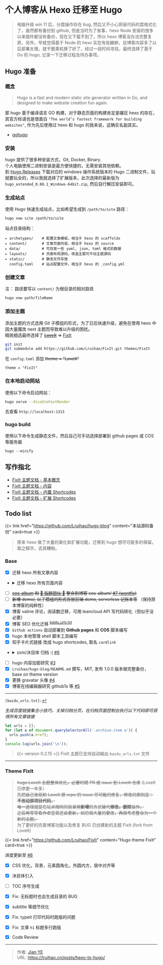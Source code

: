 # 个人博客从 Hexo 迁移至 Hugo


> 电脑升级 win 11 后，分盘操作存在 bug, 然后又不小心把装代码的盘格式化了，虽然都有备份到 github, 但是当时为了省事，hexo Node 安装的很多以来插件都没有备份，现在又下载不到了，所以 hexo 博客没办法完整复原，另外，早就觉得基于 Node 的 hexo 实在有些臃肿，且博客内容多了以后部署太慢，就干脆乘机换了好了，经过一段时间寻找，最终选择了基于 Go 的 hugo, 记录一下迁移过程及待办事项。

<!--more-->

## Hugo 准备

### 概念

> Hugo is a fast and modern static site generator written in Go, and designed to make website creation fun again.

那 hugo 基于编译语言 GO 构建，对于静态页面的构建肯定是碾压 hexo 的存在，其官方标语也是很直白 `"The world’s fastest framework for building websites"`, 作为先后使用过 hexo 和 hugo 的我来说，这确实名副其实。

- [gohugo](https://gohugo.io)

### 安装

hugo 提供了很多种安装方式，Git, Docker, Binary.  
个人电脑使用二进制安装是最方便快捷的，无需安装其他依赖。  
到 [Hugo Releases](https://github.com/gohugoio/hugo/releases) 下载对应的 windows 操作系统版本的 Hugo 二进制文件，玩就要玩全的，所以我就选择了扩展版本，此次选择的最新版为 `hugo_extended_0.88.1_Windows-64bit.zip`, 然后自行解压安装即可。

### 生成站点

使用 Hugo 快速生成站点，比如希望生成到 `/path/to/site` 路径：

```bash
hugo new site /path/to/site
```

站点目录结构：

    ▸ archetypes/    # 配置文章模板，相当于 hexo 的 scaffolds
    ▸ content/       # 文章页面内容，相当于 hexo 的 source
    ▸ data/          # 可存放一些 yaml, json, toml 格式的数据
    ▸ layouts/       # 页面布局源码，改造主题可不动主题源码
    ▸ static/        # 静态文件存放
      config.toml    # 站点配置文件，相当于 hexo 的 _config.yml

### 创建文章

注： 路径要写以 `content/` 为根目录的相对路径

```bash
hugo new path/fileName
```

### 添加主题

添加主题的方式选用 Git 子模组的形式，为了日后快速升级，避免在使用 hexo 中因大量魔改 next 主题而导致难以升级的困扰。  
精挑细选最终选择了 ~~[LoveIt](https://github.com/dillonzq/LoveIt)~~ => [FixIt](https://github.com/Lruihao/FixIt)

```bash
git init
git submodule add https://github.com/Lruihao/FixIt.git themes/FixIt
```

在 `config.toml` 添加 ~~theme = "LoveIt"~~

```
theme = "FixIt"
```

### 在本地启动网站

使用以下命令启动网站：

```bash
hugo serve --disableFastRender
```

去查看 `http://localhost:1313`

### hugo build

使用以下命令生成静态文件，然后自己可手动选择部署到 github pages 或 COS 等服务器

```
hugo --minify
```

## 写作指北

- [FixIt 主题文档 - 基本概念](https://fixit.lruihao.cn/zh-cn/theme-documentation-basics)
- [FixIt 主题文档 - 内容](https://fixit.lruihao.cn/zh-cn/theme-documentation-content/)
- [FixIt 主题文档 - 内置 Shortcodes](https://fixit.lruihao.cn/zh-cn/theme-documentation-built-in-shortcodes/)
- [FixIt 主题文档 - 扩展 Shortcodes](https://fixit.lruihao.cn/zh-cn/theme-documentation-extended-shortcodes/)

## Todo list

{{< link href="https://github.com/Lruihao/hugo-blog" content="本站源码备份" card=true >}}

> 原来 hexo 做了大量的美化和扩展功能，迁移到 hugo 想尽可能多的保留。取之精华，去其糟粕。

### Base

- [x] 迁移 hexo 所有文章内容
- <details>
  <summary><i class="far fa-check-square fa-fw"></i>迁移 hexo 所有页面内容</summary>

  - [x] 留言页面
  - [x] 网友打赏支持页面，整合到留言页面
  - [x] 重写关于页面，一切从简
  - [x] 友情链接页面
  - [ ] ~~重写 404 页面~~
  - [x] 站点时间和不蒜子计数改到 hello-world 页面

</details>

- [ ] ~~[cos-album](https://img.lruihao.cn) 和 [🍚 饭醉团伙 🍷](https://sz.journey.lruihao.cn) 整合到博客 cos-album/ [#7 (wontfix)](https://github.com/Lruihao/hugo-blog/issues/7)~~
- [ ] ~~新增 demo/, 以子模组的形式存放前端 demo, serverless 记账本等~~ （保持原本博客的纯粹性）
- [x] 博客 valine 评论，阅读数迁移，可用 leancloud API 写代码转化（但似乎没必要）
- [x] 博客 SEO 优化迁移 <sup>[baidu_urls.txt](#seo-ref)</sup><a id="seo"></a>
- [x] `Github actions` 自动部署到 **Github pages** 和 **COS** 脚本编写
- [x] hugo 本地管理 shell 脚本工具编写
- [x] 知乎卡片式链接 改成 hugo shortcodes, 取名 `cardlink`
- <details>
  <summary><i class="far fa-check-square fa-fw"></i>zxm/沐目体 归档 :( <a href="https://github.com/Lruihao/hugo-blog/issues/6" target="_blank" rel="noopener noreferrer">#6</a></summary>

  - [x] 安装 沐目体
  - [x] 压缩 沐目体 fontspider
  - [x] 沐目体 post 修订
  - [x] typyit 配合 随机诗词和网易云热评 API
  - [x] 实时预览功能 base on Vuejs
  - [x] [恋爱叙事体] `love` 归档
  - [x] [光] 归档

</details>

- [ ] hugo 内容加密研究 [#3](https://github.com/Lruihao/hugo-blog/issues/3)
- [x] `Lruihao/hugo-blog/README.md` 撰写，MIT, 发布 1.0.0 版本做完整备份，base on theme version
- [x] 更换 gravatar 头像 [#4](https://github.com/Lruihao/hugo-blog/issues/4)
- [x] 博客在线编辑器研究 github1s 等 [#5](https://github.com/Lruihao/hugo-blog/issues/5)

---

<a id="seo-ref"></a>`[baidu_urls.txt]:`[↩︎](#seo)

_生成百度链接集合小技巧，关掉归档分页，在归档页面控制台执行以下代码即可获得所有文章链接_

```javascript
let urls = [];
for (let a of document.querySelectorAll('.archive-item a')) {
  urls.push(a.href);
}
console.log(urls.join('\n'));
```

> {{< version 0.2.15 >}} FixIt 主题已支持自动输出 `baidu_urls.txt` 文件

---

### Theme FixIt

> ~~hugo LoveIt 主题整体优化，必要时建 PR 或 issue 到 LoveIt 仓库~~ (LoveIt 已停更一年多）  
> ~~先把自己发现和 LoveIt 原 repo 的 issue 尽可能的修复，修改的原则是：**不改动原项目代码**，~~  
> ~~唯一途径就是在站点相同的目录用**新增**的方式替代**修改、删除**操作。~~  
> ~~之后再等等看作者是否还会更新，如已做大量的更改，再做考虑整合为一个新的主题。~~  
> 为了更好的完善博客功能以及修复 BUG 已创建新的主题 FixIt (fork from LoveIt)

{{< link href="https://github.com/Lruihao/FixIt" content="Hugo theme FixIt" card=true >}}

进度更新至 [#8](https://github.com/Lruihao/hugo-blog/issues/8)

- [x] CSS 优化，背景，元素圆角化，外圆内方，居中对齐等
- [x] 沐目体引入
- [ ] TOC 序号生成
- [x] Fix: 无标题时也会生成目录的 BUG
- [x] subtitle 等细节优化
- [x] Fix: typeit 打印代码时跑版的问题
- [x] Fix: 文章 `h1` 标题多行跑版
- [x] Code Review


---

> 作者: [Jian YE](https://github.com/jianye0428)  
> URL: https://lruihao.cn/posts/hexo-to-hugo/  

